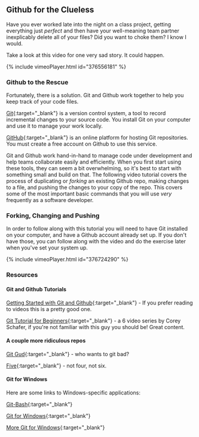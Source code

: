 <!-- vimeoId: 376724290 -->
## Github for the Clueless

Have you ever worked late into the night on a class project, getting everything just *perfect* and then have your well-meaning team partner inexplicably delete all of your files? Did you want to choke them? I know I would.

Take a look at this video for one very sad story. It could happen.

<!-- Git a Clue video -->
{% include vimeoPlayer.html id="376556181" %}

### Github to the Rescue

Fortunately, there is a solution. Git and Github work together to help you keep track of your code files.

[Git](https://git-scm.com/){:target="_blank"} is a version control system, a tool to record incremental changes to your source code. You install Git on your computer and use it to manage your work locally.

[GitHub](https://github.com/){:target="_blank"} is an online platform for hosting Git repositories. You must create a free account on Github to use this service.

Git and Github work hand-in-hand to manage code under development and help teams collaborate easily and efficiently. When you first start using these tools, they can seem a bit overwhelming, so it's best to start with something small and build on that. The following video tutorial covers the process of duplicating or *forking* an existing Github repo, making changes to a file, and pushing the changes to your copy of the repo. This covers some of the most important basic commands that you will use *very* frequently as a software developer.

### Forking, Changing and Pushing

In order to follow along with this tutorial you will need to have Git installed on your computer, and have a Github account already set up. If you don't have those, you can follow along with the video and do the exercise later when you've set your system up.

<!-- Tutorial video -->
{% include vimeoPlayer.html id="376724290" %}

### Resources

#### Git and Github Tutorials

[Getting Started with Git and Github](https://towardsdatascience.com/getting-started-with-git-and-github-6fcd0f2d4ac6){:target="_blank"} - If you prefer reading to videos this is a pretty good one.

[Git Tutorial for Beginners](https://www.youtube.com/watch?v=HVsySz-h9r4&list=PL-osiE80TeTuRUfjRe54Eea17-YfnOOAx){:target="_blank"} - a 6 video series by Corey Schafer, if you're not familiar with this guy you should be! Great content.

#### A couple more ridiculous repos

[Git Gud](https://github.com/fsufitch/git-gud){:target="_blank"} - who wants to git bad?

[Five](https://github.com/jackdclark/five){:target="_blank"} - not four, not six.

#### Git for Windows

Here are some links to Windows-specific applications:

[Git-Bash](https://superuser.com/questions/1053633/what-is-git-bash-for-windows-anyway){:target="_blank"}

[Git for Windows](https://gitforwindows.org/){:target="_blank"}

[More Git for Windows](https://github.com/git-for-windows/git){:target="_blank"}

